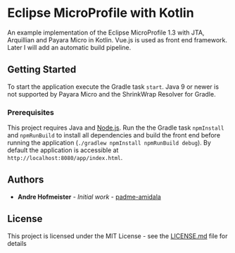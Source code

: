 # Eclipse MicroProfile with Kotlin

An example implementation of the Eclipse MicroProfile 1.3 with JTA, Arquillian and Payara Micro in Kotlin. Vue.js is used as front end framework. Later I will add an automatic build pipeline.

## Getting Started

To start the application execute the Gradle task `start`. Java 9 or newer is not supported by Payara Micro and the ShrinkWrap Resolver for Gradle.

### Prerequisites

This project requires Java and [Node.js](https://github.com/nodejs/node). Run the the Gradle task `npmInstall` and `npmRunBuild` to install all dependencies and build the front end before running the application (`./gradlew npmInstall npmRunBuild debug`). By default the application is accessible at `http://localhost:8080/app/index.html`.

## Authors

* **Andre Hofmeister** - *Initial work* - [padme-amidala](https://github.com/padme-amidala/)

## License

This project is licensed under the MIT License - see the [LICENSE.md](LICENSE.md) file for details
